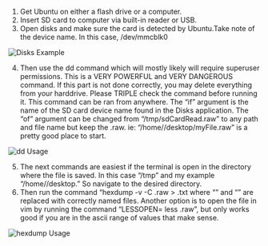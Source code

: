 1. Get Ubuntu on either a flash drive or a computer.
2. Insert SD card to computer via built-in reader or USB.
3. Open disks and make sure the card is detected by Ubuntu.Take note of the device name. In this case, /dev/mmcblk0

![Disks Example](docs/image/docs_dd_sd_card_location.png?raw=true)

4. Then use the dd command which will mostly likely will require superuser permissions. This is a VERY POWERFUL and VERY DANGEROUS command. If this part is not done correctly, you may delete everything from your harddrive. Please TRIPLE check the command before running it. This command can be ran from anywhere. The “if” argument is the name of the SD card device name found in the Disks application. The “of” argument can be changed from “/tmp/sdCardRead.raw” to any path and file name but keep the .raw. ie: “/home/<username>/desktop/myFile.raw” is a pretty good place to start.
    
![dd Usage](docs/image/docs_dd_usage.png?raw=true)
    
5. The next commands are easiest if the terminal is open in the directory where the file is saved. In this case “/tmp” and my example “/home/<username>/desktop.” So navigate to the desired directory.
6. Then run the command “hexdump -v -C <filename>.raw  >  <outputfilename>.txt where “<filename>” and “<outputfilename>” are replaced with correctly named files. Another option is to open the file in vim by running the command “LESSOPEN= less <filename>.raw”, but only works good if you are in the ascii range of values that make sense.
    
![hexdump Usage](docs/image/docs_hexdump_usage.png?raw=true)
